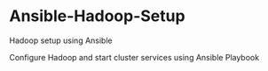 # Ansible-Hadoop-Setup
Hadoop setup using Ansible

Configure Hadoop and start cluster services using Ansible Playbook
